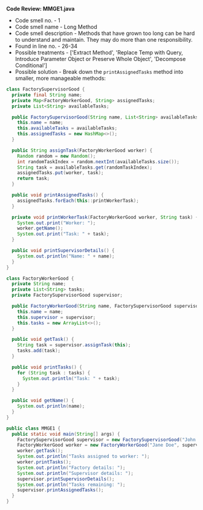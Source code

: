 **Code Review: MMGE1.java**

- Code smell no. - 1
- Code smell name - Long Method
- Code smell description - Methods that have grown too long can be hard to understand and maintain. They may do more than one responsibility.
- Found in line no. - 26-34
- Possible treatments - ['Extract Method', 'Replace Temp with Query, Introduce Parameter Object or Preserve Whole Object', 'Decompose Conditional']
- Possible solution - Break down the `printAssignedTasks` method into smaller, more manageable methods:

```java
class FactorySupervisorGood {
  private final String name;
  private Map<FactoryWorkerGood, String> assignedTasks;
  private List<String> availableTasks;

  public FactorySupervisorGood(String name, List<String> availableTasks) {
    this.name = name;
    this.availableTasks = availableTasks;
    this.assignedTasks = new HashMap<>();
  }

  public String assignTask(FactoryWorkerGood worker) {
    Random random = new Random();
    int randomTaskIndex = random.nextInt(availableTasks.size());
    String task = availableTasks.get(randomTaskIndex);
    assignedTasks.put(worker, task);
    return task;
  }

  public void printAssignedTasks() {
    assignedTasks.forEach(this::printWorkerTask);
  }

  private void printWorkerTask(FactoryWorkerGood worker, String task) {
    System.out.print("Worker: ");
    worker.getName();
    System.out.print("Task: " + task);
  }

  public void printSupervisorDetails() {
    System.out.println("Name: " + name);
  }
}

class FactoryWorkerGood {
  private String name;
  private List<String> tasks;
  private FactorySupervisorGood supervisor;

  public FactoryWorkerGood(String name, FactorySupervisorGood supervisor) {
    this.name = name;
    this.supervisor = supervisor;
    this.tasks = new ArrayList<>();
  }

  public void getTask() {
    String task = supervisor.assignTask(this);
    tasks.add(task);
  }

  public void printTasks() {
    for (String task : tasks) {
      System.out.println("Task: " + task);
    }
  }

  public void getName() {
    System.out.println(name);
  }
}

public class MMGE1 {
  public static void main(String[] args) {
    FactorySupervisorGood supervisor = new FactorySupervisorGood("John Doe", List.of("Task 1", "Task 2", "Task 3"));
    FactoryWorkerGood worker = new FactoryWorkerGood("Jane Doe", supervisor);
    worker.getTask();
    System.out.println("Tasks assigned to worker: ");
    worker.printTasks();
    System.out.println("Factory details: ");
    System.out.println("Supervisor details: ");
    supervisor.printSupervisorDetails();
    System.out.println("Tasks remaining: ");
    supervisor.printAssignedTasks();
  }
}
```
